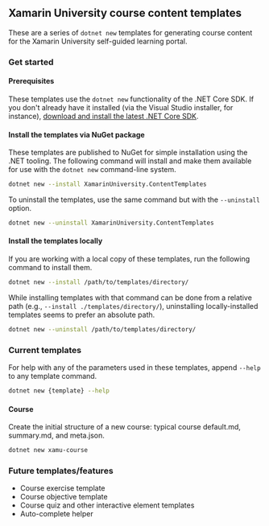 ## Xamarin University course content templates

These are a series of `dotnet new` templates for generating course content for the Xamarin University self-guided learning portal.

### Get started

#### Prerequisites

These templates use the `dotnet new` functionality of the .NET Core SDK. If you don't already have it installed (via the Visual Studio installer, for instance), [download and install the latest .NET Core SDK](https://www.microsoft.com/net/learn/get-started/).

#### Install the templates via NuGet package

These templates are published to NuGet for simple installation using the .NET tooling. The following command will install and make them available for use with the `dotnet new` command-line system.

```bash
dotnet new --install XamarinUniversity.ContentTemplates
```

To uninstall the templates, use the same command but with the `--uninstall` option.

```bash
dotnet new --uninstall XamarinUniversity.ContentTemplates
```

#### Install the templates locally

If you are working with a local copy of these templates, run the following command to install them.

```bash
dotnet new --install /path/to/templates/directory/
```

While installing templates with that command can be done from a relative path (e.g., `--install ./templates/directory/`), uninstalling locally-installed templates seems to prefer an absolute path.

```bash
dotnet new --uninstall /path/to/templates/directory/
```

### Current templates

For help with any of the parameters used in these templates, append `--help` to any template command.

```bash
dotnet new {template} --help
```

#### Course

Create the initial structure of a new course: typical course default.md, summary.md, and meta.json.

```bash
dotnet new xamu-course
```

### Future templates/features

* Course exercise template
* Course objective template
* Course quiz and other interactive element templates
* Auto-complete helper
